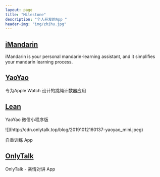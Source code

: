 ```yaml
---
layout: page
title: "Milestone"
description: "个人开发的App "
header-img: "img/zhihu.jpg"
---
```


<h2><a href = 'http://imandarin.haozes.me/'>iMandarin</a></h2>
<p>iMandarin is your personal mandarin-learning assistant, and it simplifies your mandarin learning process.</p>


<h2><a href = 'https://itunes.apple.com/cn/app/yaoyao-%E8%B7%B3%E7%BB%B3%E8%AE%A1%E6%95%B0%E5%99%A8-apple-watch%E7%89%88/id1179393901?mt=8'>YaoYao</a></h2>

<p>专为Apple Watch 设计的跳绳计数器应用</p>

<h2><a href = 'https://itunes.apple.com/cn/app/id1435069659?mt=8'>Lean</a></h2>

<p>YaoYao 微信小程序版</p>
![](http://cdn.onlytalk.top/blog/20191012160137-yaoyao_mini.jpeg)

<p>自重训练 App</p>


<h2><a href = 'https://apps.apple.com/cn/app/id1462516460'>OnlyTalk</a></h2>

<p>OnlyTalk - 亲情对讲 App</p>










